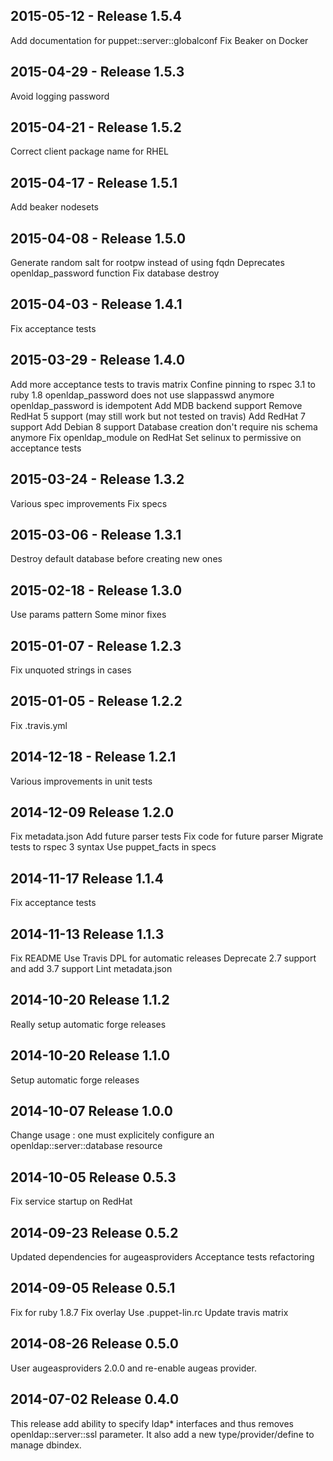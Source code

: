 ## 2015-05-12 - Release 1.5.4

Add documentation for puppet::server::globalconf
Fix Beaker on Docker

## 2015-04-29 - Release 1.5.3

Avoid logging password

## 2015-04-21 - Release 1.5.2

Correct client package name for RHEL

## 2015-04-17 - Release 1.5.1

Add beaker nodesets

## 2015-04-08 - Release 1.5.0

Generate random salt for rootpw instead of using fqdn
Deprecates openldap_password function
Fix database destroy

## 2015-04-03 - Release 1.4.1

Fix acceptance tests

## 2015-03-29 - Release 1.4.0

Add more acceptance tests to travis matrix
Confine pinning to rspec 3.1 to ruby 1.8
openldap_password does not use slappasswd anymore
openldap_password is idempotent
Add MDB backend support
Remove RedHat 5 support (may still work but not tested on travis)
Add RedHat 7 support
Add Debian 8 support
Database creation don't require nis schema anymore
Fix openldap_module on RedHat
Set selinux to permissive on acceptance tests

## 2015-03-24 - Release 1.3.2

Various spec improvements
Fix specs

## 2015-03-06 - Release 1.3.1

Destroy default database before creating new ones

## 2015-02-18 - Release 1.3.0

Use params pattern
Some minor fixes

## 2015-01-07 - Release 1.2.3

Fix unquoted strings in cases

## 2015-01-05 - Release 1.2.2

Fix .travis.yml

## 2014-12-18 - Release 1.2.1

Various improvements in unit tests

## 2014-12-09 Release 1.2.0
Fix metadata.json
Add future parser tests
Fix code for future parser
Migrate tests to rspec 3 syntax
Use puppet_facts in specs

## 2014-11-17 Release 1.1.4

Fix acceptance tests

## 2014-11-13 Release 1.1.3

Fix README
Use Travis DPL for automatic releases
Deprecate 2.7 support and add 3.7 support
Lint metadata.json

## 2014-10-20 Release 1.1.2

Really setup automatic forge releases

## 2014-10-20 Release 1.1.0

Setup automatic forge releases

## 2014-10-07 Release 1.0.0

Change usage : one must explicitely configure an openldap::server::database resource

## 2014-10-05 Release 0.5.3

Fix service startup on RedHat

## 2014-09-23 Release 0.5.2

Updated dependencies for augeasproviders
Acceptance tests refactoring

## 2014-09-05 Release 0.5.1

Fix for ruby 1.8.7
Fix overlay
Use .puppet-lin.rc
Update travis matrix

## 2014-08-26 Release 0.5.0

User augeasproviders 2.0.0 and re-enable augeas provider.

## 2014-07-02 Release 0.4.0

This release add ability to specify ldap* interfaces and thus removes openldap::server::ssl parameter. It also add a new type/provider/define to manage dbindex.
